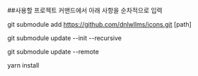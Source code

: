 ##사용할 프로젝트 커맨드에서 아래 사항을 순차적으로 입력

git submodule add https://github.com/dnlwllms/icons.git [path]

git submodule update --init --recursive

git submodule update --remote

yarn install
